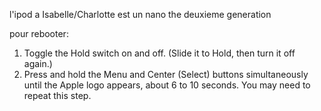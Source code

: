 l'ipod a Isabelle/Charlotte est un nano the deuxieme generation

pour rebooter:

1. Toggle the Hold switch on and off. (Slide it to Hold, then turn it off again.)
2. Press and hold the Menu and Center (Select) buttons simultaneously until the
Apple logo appears, about 6 to 10 seconds. You may need to repeat this step.
